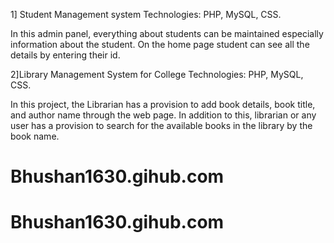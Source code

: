 
1] Student Management system 
   Technologies: PHP, MySQL, CSS. 


In this admin panel, everything about students can be maintained especially information about the student. On the home page student can see all the details by entering their id. 


 2]Library Management System for College 
   Technologies: PHP, MySQL, CSS. 
 
 
 In this project, the Librarian has a provision to add book details, book title, and author name through the web page. In addition to this, librarian or any user has a provision to search for the available books in the library by the book name. 
 
# Bhushan1630.gihub.com
# Bhushan1630.gihub.com
